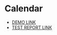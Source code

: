 # Calendar

- [DEMO LINK](https://vadiimvooo.github.io/layout_calendar/)
- [TEST REPORT LINK](https://vadiimvooo.github.io/layout_calendar/report/html_report/)
